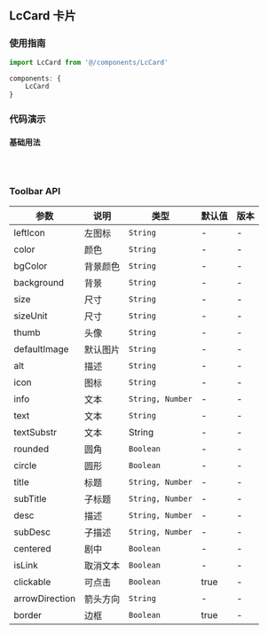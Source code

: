 ## LcCard 卡片

### 使用指南
``` javascript
import LcCard from '@/components/LcCard'

components: {
    LcCard
}
```

### 代码演示

#### 基础用法


```html



```

```javascript

```


### Toolbar API

| 参数 | 说明 | 类型 | 默认值 | 版本 |
|------|------|------|------|------|
| leftIcon | 左图标 | `String` | - | - |
| color | 颜色 | `String` | - | - |
| bgColor | 背景颜色 | `String` | - | - |
| background | 背景 | `String` | - | - |
| size | 尺寸 | `String` | - | - |
| sizeUnit | 尺寸 | `String` | - | - |
| thumb | 头像 | `String` | - | - |
| defaultImage | 默认图片 | `String` | - | - |
| alt | 描述 | `String` | - | - |
| icon | 图标 | `String` | - | - |
| info | 文本 | `String, Number` | - | - |
| text | 文本 | `String` | - | - |
| textSubstr | 文本 | String | - | - |
| rounded | 圆角 | `Boolean` | - | - |
| circle | 圆形 | `Boolean` | - | - |
| title | 标题 | `String, Number` | - | - |
| subTitle | 子标题 | `String, Number` | - | - |
| desc | 描述 | `String, Number` | - | - |
| subDesc | 子描述 | `String, Number` | - | - |
| centered | 剧中 | `Boolean` | - | - |
| isLink | 取消文本 | `Boolean` | - | - |
| clickable | 可点击 | `Boolean` | true | - |
| arrowDirection | 箭头方向 | `String` | - | - |
| border | 边框 | `Boolean` | true | - |
